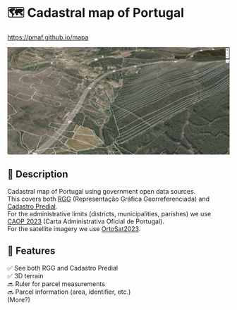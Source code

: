 # 🗺️ Cadastral map of Portugal

https://pmaf.github.io/mapa

<img src="mapa.png" width="800"/>

## 📝 Description
Cadastral map of Portugal using government open data sources.\
This covers both [RGG](https://dados.gov.pt/pt/datasets/representacao-grafica-georreferenciada/) (Representação Gráfica Georreferenciada) and [Cadastro Predial](https://dados.gov.pt/pt/datasets/cadastro-predial/).\
For the administrative limits (districts, municipalities, parishes) we use [CAOP 2023](https://dados.gov.pt/pt/datasets/carta-administrativa-oficial-de-portugal-caop2023-continente/) (Carta Administrativa Oficial de Portugal).\
For the satellite imagery we use [OrtoSat2023](https://snig.dgterritorio.gov.pt/rndg/srv/por/catalog.search#/metadata/b2a1ca02-779b-4189-b895-85d10fff610f).

## 🚀 Features
✅ See both RGG and Cadastro Predial\
✅ 3D terrain\
🔜 Ruler for parcel measurements\
🔜 Parcel information (area, identifier, etc.)\
(More?)
